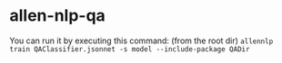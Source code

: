 # allen-nlp-qa

You can run it by executing this command:
(from the root dir)
`allennlp train QAClassifier.jsonnet -s model --include-package QADir
`